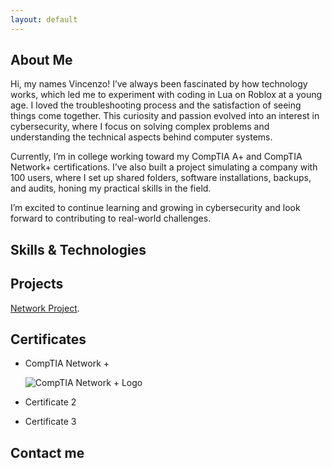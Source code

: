 ```yaml
---
layout: default
---
```


## About Me

Hi, my names Vincenzo! I’ve always been fascinated by how technology works, which led me to experiment with coding in Lua on Roblox at a young age. I loved the troubleshooting process and the satisfaction of seeing things come together. This curiosity and passion evolved into an interest in cybersecurity, where I focus on solving complex problems and understanding the technical aspects behind computer systems.

Currently, I’m in college working toward my CompTIA A+ and CompTIA Network+ certifications. I’ve also built a project simulating a company with 100 users, where I set up shared folders, software installations, backups, and audits, honing my practical skills in the field.

I’m excited to continue learning and growing in cybersecurity and look forward to contributing to real-world challenges.

## Skills & Technologies



## Projects

[Network Project](./another-page.html).

## Certificates

*   CompTIA Network +

      ![CompTIA Network + Logo](assets/images/Certificate.pdf.png)

*   Certificate 2
*   Certificate 3

## Contact me
